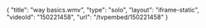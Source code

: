 {
    "title": "way basics.wmv",
    "type": "solo",
    "layout": "iframe-static",
    "videoId": "150221458",
    "url": "\/tvpembed\/150221458"
}
